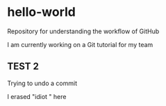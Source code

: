 # hello-world
Repository for understanding the workflow of GitHub


I am currently working on a Git tutorial for my team 

TEST 2
------------------
Trying to undo a commit

I erased "idiot " here 
